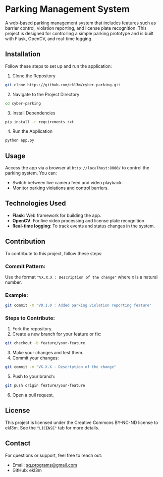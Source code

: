 # Parking Management System

A web-based parking management system that includes features such as barrier control, violation reporting, and license plate recognition. This project is designed for controlling a simple parking prototype and is built with Flask, OpenCV, and real-time logging.

## Installation

Follow these steps to set up and run the application:

1. Clone the Repository

```sh
git clone https://github.com/ekl3m/cyber-parking.git
```

2. Navigate to the Project Directory

```sh
cd cyber-parking
```

3. Install Dependencies

```sh
pip install -r requirements.txt
```

4. Run the Application

```sh
python app.py
```

## Usage

Access the app via a browser at `http://localhost:8080/` to control the parking system. You can:

- Switch between live camera feed and video playback.
- Monitor parking violations and control barriers.

## Technologies Used

- **Flask**: Web framework for building the app.
- **OpenCV**: For live video processing and license plate recognition.
- **Real-time logging**: To track events and status changes in the system.

## Contribution

To contribute to this project, follow these steps:

### Commit Pattern:

Use the format `"VX.X.X : Description of the change"` where `X` is a natural number.

### Example:

```sh
git commit -m "V0.1.0 : Added parking violation reporting feature"
```

### Steps to Contribute:

1. Fork the repository.
2. Create a new branch for your feature or fix:

```sh
git checkout -b feature/your-feature
```

3. Make your changes and test them.
4. Commit your changes:

```sh
git commit -m "VX.X.X - Description of the change"
```

5. Push to your branch:

```sh
git push origin feature/your-feature
```

6. Open a pull request.

## License

This project is licensed under the Creative Commons BY-NC-ND license to ekl3m. See the `"LICENSE"` tab for more details.

## Contact

For questions or support, feel free to reach out:

- Email: sq.programs@gmail.com
- GitHub: ekl3m
